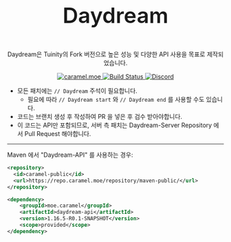 <div align=center>
   <p style="font-size: 50px; font-weight: 600"> Daydream </p>
   <p>Daydream은 Tuinity의 Fork 버전으로 높은 성능 및 다양한 API 사용을 목표로 제작되었습니다.</p>
   <a href="https://caramel.moe">
      <img alt="caramel.moe" src="https://img.shields.io/badge/made%20by.-caramel.moe-red">
   </a>   
   <a href="https://github.com/LemonCaramel/Daydream-API/actions/workflows/daydream-api-build.yml">
      <img alt="Build Status" src="https://img.shields.io/github/workflow/status/LemonCaramel/Daydream-API/Build%20Daydream%20API">
   </a>
   <a href="https://discord.gg/f9qGtYF">
      <img alt="Discord" src="https://img.shields.io/badge/discord-discord.gg%2Ff9qGtYF-%237289da">
   </a>
</div>

- 모든 패치에는 `// Daydream` 주석이 필요합니다.
    - 필요에 따라 `// Daydream start` 와 `// Daydream end` 를 사용할 수도 있습니다.
- 코드는 브랜치 생성 후 작성하여 PR 을 넣은 후 검수 받아야합니다.
- 이 코드는 API만 포함되므로, 서버 측 패치는 Daydream-Server Repository 에서 Pull Request 해야합니다.

---

Maven 에서 "Daydream-API" 를 사용하는 경우:
```xml
<repository>
  <id>caramel-public</id>
  <url>https://repo.caramel.moe/repository/maven-public/</url>
</repository>

<dependency>
    <groupId>moe.caramel</groupId>
    <artifactId>daydream-api</artifactId>
    <version>1.16.5-R0.1-SNAPSHOT</version>
    <scope>provided</scope>
</dependency>
```